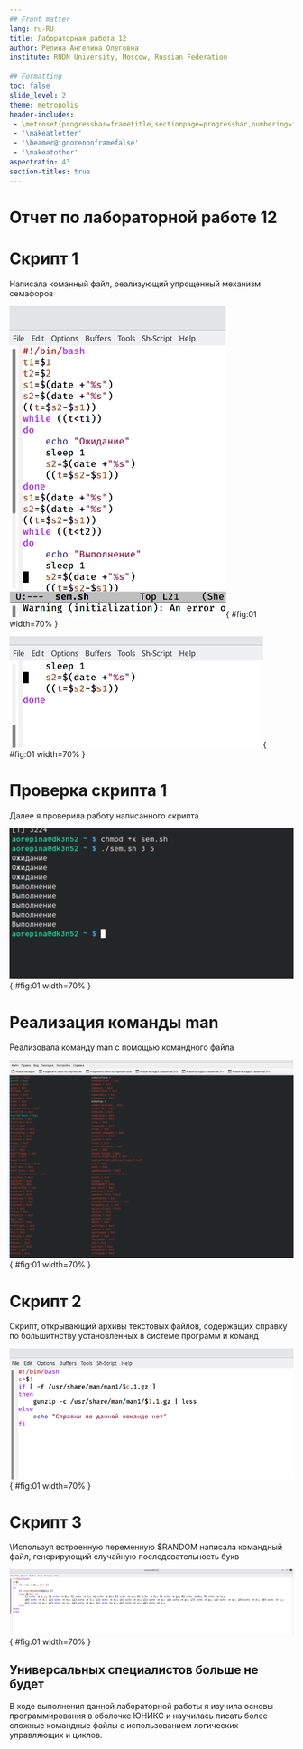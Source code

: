 ```yaml
---
## Front matter
lang: ru-RU
title: Лабораторная работа 12
author: Репина Ангелина Олеговна
institute: RUDN University, Moscow, Russian Federation

## Formatting
toc: false
slide_level: 2
theme: metropolis
header-includes: 
 - \metroset{progressbar=frametitle,sectionpage=progressbar,numbering=fraction}
 - '\makeatletter'
 - '\beamer@ignorenonframefalse'
 - '\makeatother'
aspectratio: 43
section-titles: true
---
```


# Отчет по лабораторной работе 12

# Скрипт 1

 Написала команный файл, реализующий упрощенный механизм семафоров
 
![1](image/2.png){ #fig:01 width=70% }

![2](image/3.png){ #fig:01 width=70% }

# Проверка скрипта 1

Далее я проверила работу написанного скрипта

![3](image/4.png){ #fig:01 width=70% }

# Реализация команды man

Реализовала команду man с помощью командного файла

![4](image/9.png){ #fig:01 width=70% }

 
# Скрипт 2

Скрипт, открывающий архивы текстовых файлов, содержащих справку по большитнству установленных в системе программ и команд

![5](image/11.png){ #fig:01 width=70% }

# Скрипт 3

 \Используя встроенную переменную $RANDOM написала командный файл, генерирующий случайную последовательность букв 
 
![6](image/14.png){ #fig:01 width=70% }

## Универсальных специалистов больше не будет

 В ходе выполнения данной лабораторной работы я изучила основы программирования в оболочке ЮНИКС и научилась писать более сложные командные файлы с использованием логических управляющих и циклов.

 

